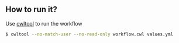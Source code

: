 ## How to run it?

Use [cwltool](https://github.com/common-workflow-language/cwltool) to run the workflow

```bash
$ cwltool --no-match-user --no-read-only workflow.cwl values.yml
```
